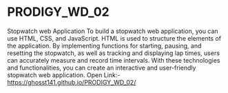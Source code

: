 # PRODIGY_WD_02
Stopwatch web Application
To build a stopwatch web application, you can use HTML, CSS, and JavaScript. HTML is used to structure the elements of the application. By implementing functions for starting, pausing, and resetting the stopwatch, as well as tracking and displaying lap times, users can accurately measure and record time intervals. With these technologies and functionalities, you can create an interactive and user-friendly stopwatch web application.
Open Link:-https://ghosst141.github.io/PRODIGY_WD_02/
